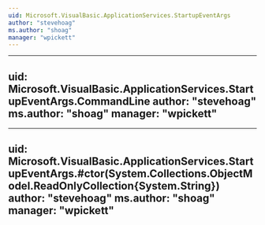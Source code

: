 ```yaml
---
uid: Microsoft.VisualBasic.ApplicationServices.StartupEventArgs
author: "stevehoag"
ms.author: "shoag"
manager: "wpickett"
---
```


---
uid: Microsoft.VisualBasic.ApplicationServices.StartupEventArgs.CommandLine
author: "stevehoag"
ms.author: "shoag"
manager: "wpickett"
---

---
uid: Microsoft.VisualBasic.ApplicationServices.StartupEventArgs.#ctor(System.Collections.ObjectModel.ReadOnlyCollection{System.String})
author: "stevehoag"
ms.author: "shoag"
manager: "wpickett"
---
